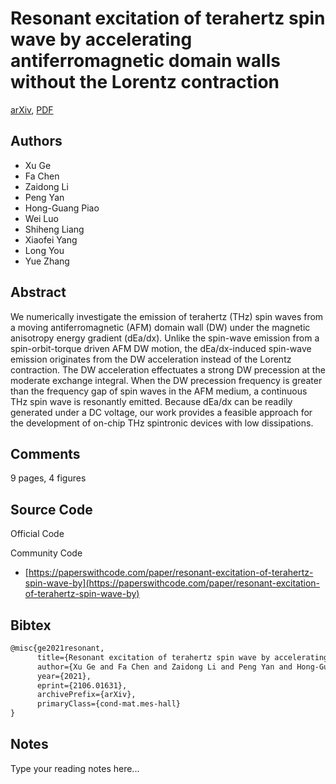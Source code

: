 
# Resonant excitation of terahertz spin wave by accelerating antiferromagnetic domain walls without the Lorentz contraction

[arXiv](https://arxiv.org/abs/2106.01631), [PDF](https://arxiv.org/pdf/2106.01631.pdf)

## Authors

- Xu Ge
- Fa Chen
- Zaidong Li
- Peng Yan
- Hong-Guang Piao
- Wei Luo
- Shiheng Liang
- Xiaofei Yang
- Long You
- Yue Zhang

## Abstract

We numerically investigate the emission of terahertz (THz) spin waves from a moving antiferromagnetic (AFM) domain wall (DW) under the magnetic anisotropy energy gradient (dEa/dx). Unlike the spin-wave emission from a spin-orbit-torque driven AFM DW motion, the dEa/dx-induced spin-wave emission originates from the DW acceleration instead of the Lorentz contraction. The DW acceleration effectuates a strong DW precession at the moderate exchange integral. When the DW precession frequency is greater than the frequency gap of spin waves in the AFM medium, a continuous THz spin wave is resonantly emitted. Because dEa/dx can be readily generated under a DC voltage, our work provides a feasible approach for the development of on-chip THz spintronic devices with low dissipations.

## Comments

9 pages, 4 figures

## Source Code

Official Code



Community Code

- [https://paperswithcode.com/paper/resonant-excitation-of-terahertz-spin-wave-by](https://paperswithcode.com/paper/resonant-excitation-of-terahertz-spin-wave-by)

## Bibtex

```tex
@misc{ge2021resonant,
      title={Resonant excitation of terahertz spin wave by accelerating antiferromagnetic domain walls without the Lorentz contraction}, 
      author={Xu Ge and Fa Chen and Zaidong Li and Peng Yan and Hong-Guang Piao and Wei Luo and Shiheng Liang and Xiaofei Yang and Long You and Yue Zhang},
      year={2021},
      eprint={2106.01631},
      archivePrefix={arXiv},
      primaryClass={cond-mat.mes-hall}
}
```

## Notes

Type your reading notes here...

